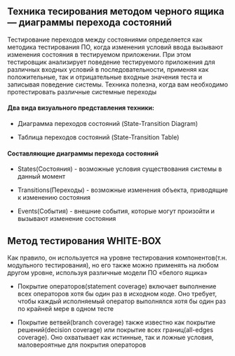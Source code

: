## Техника тесирования методом черного ящика — диаграммы перехода состояний

Тестирование переходов между состояниями определяется как методика тестирования ПО, когда изменения условий ввода вызывают изменения состояния в тестируемом приложении.
При этом тестировщик анализирует поведение тестируемого приложения для различных входных условий в последовательности, применяя как положительные, так и отрицательные входные значения теста и записывая поведение системы.
Техника полезна, когда вам необходимо протестировать различные системные переходы
#### Два вида визуального представления техники:

- Диаграмма переходов состояний (State-Transition Diagram)

- Таблица переходов состояний (State-Transition Table)

#### Составляющие диаграммы перехода состояний

- States(Состояния) - возможные условия существования системы в данный момент

- Transitions(Переходы) - возможные изменения объекта, приводящие к изменению состояния

- Events(События) - внешние события, которые могут произойти и вызывают изменение состояния

## Метод тестирования WHITE-BOX

Как правило, он используется на уровне тестирования компонентов(т.н. модульного тестирования), но его также можно применять на любом другом уровне, используя различные модели ПО «белого ящика»

- Покрытие операторов(statement coverage) включает выполнение всех операторов хотя бы один раз в исходном коде. Оно требует, чтобы каждый исполняемый оператор выполнялся хотя бы один раз по крайней мере в одном тесте

- Покрытие ветвей(branch coverage) также известно как покрытие решений(decision coverage) или покрытие всех границ(all-edges coverage). Оно охватывает как истинные, так и ложные условия, маловероятные для покрытия операторов 
